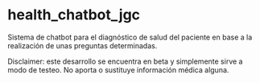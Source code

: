 # health_chatbot_jgc
Sistema de chatbot para el diagnóstico de salud del paciente en base a la realización de unas preguntas determinadas.

Disclaimer: este desarrollo se encuentra en beta y simplemente sirve a modo de testeo. No aporta o sustituye información médica alguna.
